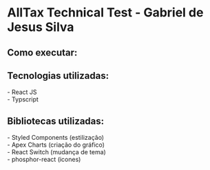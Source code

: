 <h1>AllTax Technical Test - Gabriel de Jesus Silva</h1>
<h2>Como executar:</h2>


<h2>Tecnologias utilizadas:</h2>
    - React JS<br>
    - Typscript<br>
    <h2>Bibliotecas utilizadas:</h2>
    - Styled Components (estilização)<br>
    - Apex Charts (criação do gráfico)<br>
    - React Switch (mudança de tema)<br>
    - phosphor-react (icones)<br>
